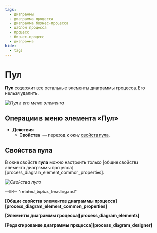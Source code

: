 ```yaml
---
tags:
  - диаграммы
  - диаграмма процесса
  - диаграмма бизнес-процесса
  - шаблон процесса
  - процесс
  - бизнес-процесс
  - диаграмма
hide:
  - tags
---
```


# Пул

**Пул** содержит все остальные элементы диаграммы процесса. Его нельзя удалить.

*![Пул и его меню элемента](pool.png)*

## Операции в меню элемента «Пул»

- **Действия**
    - **Свойства** <i class="fa-light fa-gear"></i> — переход к окну [свойств пула](#свойства-пула).

## Свойства пула

В  окне свойств **пула** можно настроить только [общие свойства элемента диаграммы процесса][process_diagram_element_common_properties].

*![Свойства пула](pool_properties.png)*

--8<-- "related_topics_heading.md"

**[Общие свойства элементов диаграммы процесса][process_diagram_element_common_properties]**

**[Элементы диаграммы процесса][process_diagram_elements]**

**[Редактирование диаграммы процесса][process_diagram_designer]**
